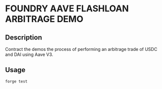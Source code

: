 # FOUNDRY AAVE FLASHLOAN ARBITRAGE DEMO

## Description

Contract the demos the process of performing an arbitrage trade of USDC and DAI using Aave V3.

## Usage

```forge test```
